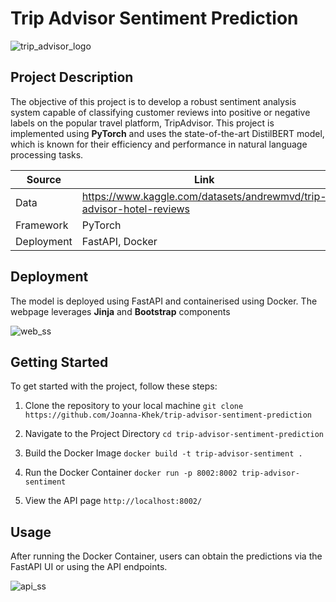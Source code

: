 # Trip Advisor Sentiment Prediction
![trip_advisor_logo](https://github.com/Joanna-Khek/trip-advisor-sentiment-prediction/assets/53141849/87b6f32c-ef61-495b-8e52-6010b673bfa2)

## Project Description
The objective of this project is to develop a robust sentiment analysis system capable of classifying customer reviews into positive or negative labels on the popular travel platform, TripAdvisor. This project is implemented using **PyTorch** and uses the state-of-the-art DistilBERT model, which is known for their efficiency and performance in natural language processing tasks. 

Source | Link 
--- | ---
Data | https://www.kaggle.com/datasets/andrewmvd/trip-advisor-hotel-reviews
Framework | PyTorch
Deployment | FastAPI, Docker

## Deployment
The model is deployed using FastAPI and containerised using Docker. The webpage leverages **Jinja** and **Bootstrap** components

![web_ss](https://github.com/Joanna-Khek/trip-advisor-sentiment-prediction/assets/53141849/cfbbc37b-6fc9-49b6-8699-7edbf41238fc)


## Getting Started
To get started with the project, follow these steps:            

1. Clone the repository to your local machine ``git clone https://github.com/Joanna-Khek/trip-advisor-sentiment-prediction``

2. Navigate to the Project Directory ``cd trip-advisor-sentiment-prediction``

3. Build the Docker Image ``docker build -t trip-advisor-sentiment . ``

4. Run the Docker Container ``docker run -p 8002:8002 trip-advisor-sentiment``

5. View the API page ``http://localhost:8002/``

## Usage

After running the Docker Container, users can obtain the predictions via the FastAPI UI or using the API endpoints.

![api_ss](https://github.com/Joanna-Khek/trip-advisor-sentiment-prediction/assets/53141849/a1d4efd9-defe-48b9-9744-405c03a6f7f5)








